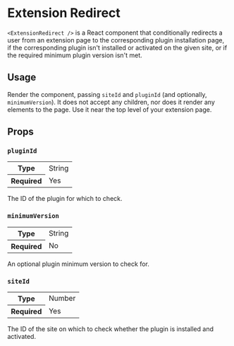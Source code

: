 Extension Redirect
==================

`<ExtensionRedirect />` is a React component that conditionally redirects a user from an
extension page to the corresponding plugin installation page, if the corresponding plugin
isn't installed or activated on the given site, or if the required minimum plugin version
isn't met.

## Usage

Render the component, passing `siteId` and `pluginId` (and optionally, `minimumVersion`). It does not accept any children, nor does it render any elements to the page. Use it near the top level of your extension page.

## Props

### `pluginId`

<table>
	<tr><th>Type</th><td>String</td></tr>
	<tr><th>Required</th><td>Yes</td></tr>
</table>

The ID of the plugin for which to check.

### `minimumVersion`

<table>
	<tr><th>Type</th><td>String</td></tr>
	<tr><th>Required</th><td>No</td></tr>
</table>

An optional plugin minimum version to check for.

### `siteId`

<table>
	<tr><th>Type</th><td>Number</td></tr>
	<tr><th>Required</th><td>Yes</td></tr>
</table>

The ID of the site on which to check whether the plugin is installed and activated.
